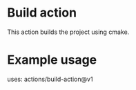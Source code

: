 # Build action

This action builds the project using cmake.

# Example usage

uses: actions/build-action@v1